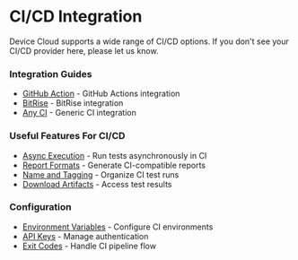 # CI/CD Integration

Device Cloud supports a wide range of CI/CD options. If you don't see your CI/CD provider here, please let us know.

### Integration Guides
- [GitHub Action](../ci-integration/github-action.md) - GitHub Actions integration
- [BitRise](../ci-integration/bitrise.md) - BitRise integration
- [Any CI](../ci-integration/any-ci.md) - Generic CI integration

### Useful Features For CI/CD
- [Async Execution](../features/async-execution.md) - Run tests asynchronously in CI
- [Report Formats](../features/report-formats.md) - Generate CI-compatible reports
- [Name and Tagging](../features/name-and-tagging.md) - Organize CI test runs
- [Download Artifacts](../features/download-artifacts.md) - Access test results

### Configuration
- [Environment Variables](../core/environment-variables.md) - Configure CI environments
- [API Keys](../getting-started/api-keys.md) - Manage authentication
- [Exit Codes](../reference/exit-codes.md) - Handle CI pipeline flow

